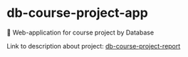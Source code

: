 # db-course-project-app
:book: Web-application for course project by Database

Link to description about project: [db-course-project-report](https://github.com/swimmwatch/db-course-project-report)
